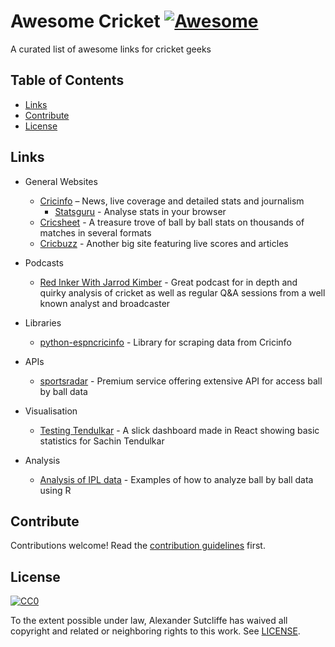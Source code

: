 # Awesome Cricket [![Awesome][awesome-badge]][awesome-link]

A curated list of awesome links for cricket geeks

## Table of Contents

- [Links](#links)
- [Contribute](#contribute)
- [License](#license)

## Links

- General Websites
    - [Cricinfo](https://www.espncricinfo.com/) – News, live coverage and detailed stats and journalism
        - [Statsguru](https://stats.espncricinfo.com/ci/engine/stats/index.html) - Analyse stats in your browser
    - [Cricsheet](https://cricsheet.org/) - A treasure trove of ball by ball stats on thousands of matches in several formats
    - [Cricbuzz](https://www.cricbuzz.com/) - Another big site featuring live scores and articles

- Podcasts
    - [Red Inker With Jarrod Kimber](https://anchor.fm/redinker) - Great podcast for in depth and quirky analysis of cricket as well as regular Q&A sessions from a well known analyst and broadcaster

- Libraries
    - [python-espncricinfo](https://github.com/dwillis/python-espncricinfo) - Library for scraping data from Cricinfo 

- APIs
    - [sportsradar](https://developer.sportradar.com/docs/read/cricket/Cricket_v2) - Premium service offering extensive API for access ball by ball data

- Visualisation
    - [Testing Tendulkar](https://github.com/saranshbarua/Testing-Tendulkar) - A slick dashboard made in React showing basic statistics for Sachin Tendulkar

- Analysis
    - [Analysis of IPL data](https://www.kaggle.com/josephgpinto/ipl-data-analysis) - Examples of how to analyze ball by ball data using R

## Contribute

Contributions welcome! Read the [contribution guidelines](CONTRIBUTING.md) first.

## License

[![CC0][CC0-badge]][CC0-link]

To the extent possible under law, Alexander Sutcliffe has waived all copyright
and related or neighboring rights to this work. See [LICENSE](LICENSE).

[awesome-badge]: https://cdn.rawgit.com/sindresorhus/awesome/d7305f38d29fed78fa85652e3a63e154dd8e8829/media/badge.svg
[awesome-link]: https://github.com/sindresorhus/awesome
[CC0-badge]: http://mirrors.creativecommons.org/presskit/buttons/88x31/svg/cc-zero.svg
[CC0-link]: https://creativecommons.org/publicdomain/zero/1.0/
